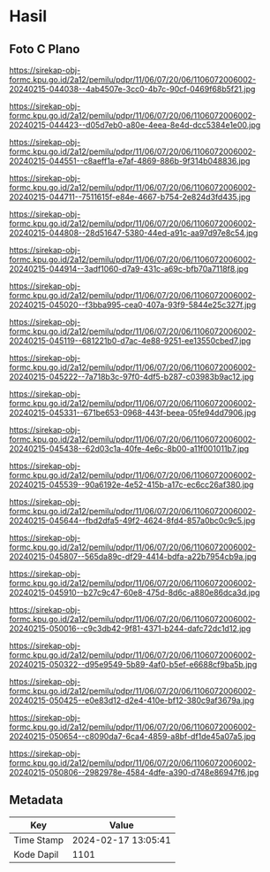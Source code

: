 # Hasil

## Foto C Plano

https://sirekap-obj-formc.kpu.go.id/2a12/pemilu/pdpr/11/06/07/20/06/1106072006002-20240215-044038--4ab4507e-3cc0-4b7c-90cf-0469f68b5f21.jpg

https://sirekap-obj-formc.kpu.go.id/2a12/pemilu/pdpr/11/06/07/20/06/1106072006002-20240215-044423--d05d7eb0-a80e-4eea-8e4d-dcc5384e1e00.jpg

https://sirekap-obj-formc.kpu.go.id/2a12/pemilu/pdpr/11/06/07/20/06/1106072006002-20240215-044551--c8aeff1a-e7af-4869-886b-9f314b048836.jpg

https://sirekap-obj-formc.kpu.go.id/2a12/pemilu/pdpr/11/06/07/20/06/1106072006002-20240215-044711--7511615f-e84e-4667-b754-2e824d3fd435.jpg

https://sirekap-obj-formc.kpu.go.id/2a12/pemilu/pdpr/11/06/07/20/06/1106072006002-20240215-044808--28d51647-5380-44ed-a91c-aa97d97e8c54.jpg

https://sirekap-obj-formc.kpu.go.id/2a12/pemilu/pdpr/11/06/07/20/06/1106072006002-20240215-044914--3adf1060-d7a9-431c-a69c-bfb70a7118f8.jpg

https://sirekap-obj-formc.kpu.go.id/2a12/pemilu/pdpr/11/06/07/20/06/1106072006002-20240215-045020--f3bba995-cea0-407a-93f9-5844e25c327f.jpg

https://sirekap-obj-formc.kpu.go.id/2a12/pemilu/pdpr/11/06/07/20/06/1106072006002-20240215-045119--681221b0-d7ac-4e88-9251-ee13550cbed7.jpg

https://sirekap-obj-formc.kpu.go.id/2a12/pemilu/pdpr/11/06/07/20/06/1106072006002-20240215-045222--7a718b3c-97f0-4df5-b287-c03983b9ac12.jpg

https://sirekap-obj-formc.kpu.go.id/2a12/pemilu/pdpr/11/06/07/20/06/1106072006002-20240215-045331--671be653-0968-443f-beea-05fe94dd7906.jpg

https://sirekap-obj-formc.kpu.go.id/2a12/pemilu/pdpr/11/06/07/20/06/1106072006002-20240215-045438--62d03c1a-40fe-4e6c-8b00-a11f001011b7.jpg

https://sirekap-obj-formc.kpu.go.id/2a12/pemilu/pdpr/11/06/07/20/06/1106072006002-20240215-045539--90a6192e-4e52-415b-a17c-ec6cc26af380.jpg

https://sirekap-obj-formc.kpu.go.id/2a12/pemilu/pdpr/11/06/07/20/06/1106072006002-20240215-045644--fbd2dfa5-49f2-4624-8fd4-857a0bc0c9c5.jpg

https://sirekap-obj-formc.kpu.go.id/2a12/pemilu/pdpr/11/06/07/20/06/1106072006002-20240215-045807--565da89c-df29-4414-bdfa-a22b7954cb9a.jpg

https://sirekap-obj-formc.kpu.go.id/2a12/pemilu/pdpr/11/06/07/20/06/1106072006002-20240215-045910--b27c9c47-60e8-475d-8d6c-a880e86dca3d.jpg

https://sirekap-obj-formc.kpu.go.id/2a12/pemilu/pdpr/11/06/07/20/06/1106072006002-20240215-050016--c9c3db42-9f81-4371-b244-dafc72dc1d12.jpg

https://sirekap-obj-formc.kpu.go.id/2a12/pemilu/pdpr/11/06/07/20/06/1106072006002-20240215-050322--d95e9549-5b89-4af0-b5ef-e6688cf9ba5b.jpg

https://sirekap-obj-formc.kpu.go.id/2a12/pemilu/pdpr/11/06/07/20/06/1106072006002-20240215-050425--e0e83d12-d2e4-410e-bf12-380c9af3679a.jpg

https://sirekap-obj-formc.kpu.go.id/2a12/pemilu/pdpr/11/06/07/20/06/1106072006002-20240215-050654--c8090da7-6ca4-4859-a8bf-df1de45a07a5.jpg

https://sirekap-obj-formc.kpu.go.id/2a12/pemilu/pdpr/11/06/07/20/06/1106072006002-20240215-050806--2982978e-4584-4dfe-a390-d748e86947f6.jpg


## Metadata

| Key        | Value               |
| ---------- | ------------------- |
| Time Stamp | 2024-02-17 13:05:41 |
| Kode Dapil | 1101                |




